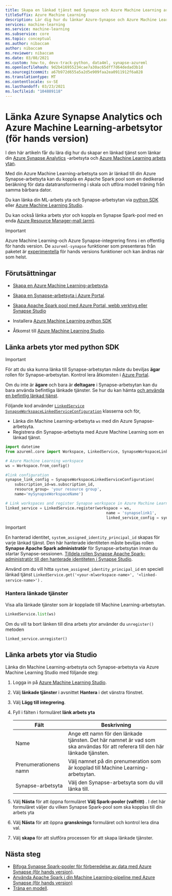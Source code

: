 ```yaml
---
title: Skapa en länkad tjänst med Synapse och Azure Machine Learning arbets ytor (förhands granskning)
titleSuffix: Azure Machine Learning
description: Lär dig hur du länkar Azure-Synapse och Azure Machine Learning arbets ytor för en enhetlig data datatransformering upplevelse.
services: machine-learning
ms.service: machine-learning
ms.subservice: core
ms.topic: conceptual
ms.author: nibaccam
author: nibaccam
ms.reviewer: nibaccam
ms.date: 03/08/2021
ms.custom: how-to, devx-track-python, data4ml, synapse-azureml
ms.openlocfilehash: 9d2b416955234cae7a30ac65dff7d64dedad3b1d
ms.sourcegitcommit: a67b972d655a5a2d5e909faa2ea0911912f6a828
ms.translationtype: MT
ms.contentlocale: sv-SE
ms.lasthandoff: 03/23/2021
ms.locfileid: "104889118"
---
```

# <a name="link-azure-synapse-analytics-and-azure-machine-learning-workspaces-preview"></a>Länka Azure Synapse Analytics och Azure Machine Learning-arbetsytor (för hands version)

I den här artikeln får du lära dig hur du skapar en länkad tjänst som länkar din [Azure Synapse Analytics](/synapse-analytics/overview-what-is.md) -arbetsyta och [Azure Machine Learning arbets ytan](concept-workspace.md).

Med din Azure Machine Learning-arbetsyta som är länkad till din Azure Synapse-arbetsyta kan du koppla en Apache Spark pool som en dedikerad beräkning för data datatransformering i skala och utföra modell träning från samma bärbara dator.

Du kan länka din ML-arbets yta och Synapse-arbetsytan via [python SDK](#link-sdk) eller [Azure Machine Learning Studio](#link-studio).

Du kan också länka arbets ytor och koppla en Synapse Spark-pool med en enda [Azure Resource Manager-mall (arm)](https://github.com/Azure/azure-quickstart-templates/blob/master/101-machine-learning-linkedservice-create/azuredeploy.json).

>[!IMPORTANT]
> Azure Machine Learning-och Azure Synapse-integrering finns i en offentlig för hands version. De `azureml-synapse` funktioner som presenteras från paketet är [experimentella](/python/api/overview/azure/ml/#stable-vs-experimental) för hands versions funktioner och kan ändras när som helst.

## <a name="prerequisites"></a>Förutsättningar

* [Skapa en Azure Machine Learning-arbetsyta](how-to-manage-workspace.md?tabs=python).

* [Skapa en Synapse-arbetsyta i Azure Portal](/synapse-analytics/quickstart-create-workspace.md).

* [Skapa Apache Spark pool med Azure Portal, webb verktyg eller Synapse Studio](/synapse-analytics/quickstart-create-apache-spark-pool-portal.md)

* Installera [Azure Machine Learning python SDK](/python/api/overview/azure/ml/intro)

* Åtkomst till [Azure Machine Learning Studio](https://ml.azure.com/).

<a name="link-sdk"></a>
## <a name="link-workspaces-with-the-python-sdk"></a>Länka arbets ytor med python SDK

> [!IMPORTANT]
> För att du ska kunna länka till Synapse-arbetsytan måste du beviljas **ägar** rollen för Synapse-arbetsytan. Kontrol lera åtkomsten i [Azure Portal](https://ms.portal.azure.com/).
>
> Om du inte är **ägare** och bara är **deltagare** i Synapse-arbetsytan kan du bara använda befintliga länkade tjänster. Se hur du kan hämta [och använda en befintlig länkad tjänst](how-to-data-prep-synapse-spark-pool.md#get-an-existing-linked-service).

Följande kod använder [`LinkedService`](/python/api/azureml-core/azureml.core.linked_service.linkedservice) [`SynapseWorkspaceLinkedServiceConfiguration`](/python/api/azureml-core/azureml.core.linked_service.synapseworkspacelinkedserviceconfiguration) klasserna och för,

* Länka din Machine Learning-arbetsyta `ws` med din Azure Synapse-arbetsyta.
* Registrera din Synapse-arbetsyta med Azure Machine Learning som en länkad tjänst.

``` python
import datetime  
from azureml.core import Workspace, LinkedService, SynapseWorkspaceLinkedServiceConfiguration

# Azure Machine Learning workspace
ws = Workspace.from_config()

#link configuration 
synapse_link_config = SynapseWorkspaceLinkedServiceConfiguration(
    subscription_id=ws.subscription_id,
    resource_group= 'your resource group',
    name='mySynapseWorkspaceName')

# Link workspaces and register Synapse workspace in Azure Machine Learning
linked_service = LinkedService.register(workspace = ws,              
                                            name = 'synapselink1',    
                                            linked_service_config = synapse_link_config)
```

> [!IMPORTANT] 
> En hanterad identitet, `system_assigned_identity_principal_id` skapas för varje länkad tjänst. Den här hanterade identiteten måste beviljas rollen **Synapse Apache Spark administratör** för Synapse-arbetsytan innan du startar Synapse-sessionen. [Tilldela rollen Synapse Apache Spark-administratör till den hanterade identiteten i Synapse Studio](../synapse-analytics/security/how-to-manage-synapse-rbac-role-assignments.md).
>
> Använd om du vill hitta `system_assigned_identity_principal_id` en speciell länkad tjänst `LinkedService.get('<your-mlworkspace-name>', '<linked-service-name>')` .

### <a name="manage-linked-services"></a>Hantera länkade tjänster

Visa alla länkade tjänster som är kopplade till Machine Learning-arbetsytan.

```python
LinkedService.list(ws)
```

Om du vill ta bort länken till dina arbets ytor använder du `unregister()` metoden

``` python
linked_service.unregister()
```

<a name="link-studio"></a>
## <a name="link-workspaces-via-studio"></a>Länka arbets ytor via Studio

Länka din Machine Learning-arbetsyta och Synapse-arbetsyta via Azure Machine Learning Studio med följande steg: 

1. Logga in på [Azure Machine Learning Studio](https://ml.azure.com/).
1. Välj **länkade tjänster** i avsnittet **Hantera** i det vänstra fönstret.
1. Välj **Lägg till integrering**.
1. Fyll i fälten i formuläret **länk arbets yta**

    |Fält| Beskrivning    
    |---|---
    |Name| Ange ett namn för den länkade tjänsten. Det här namnet är vad som ska användas för att referera till den här länkade tjänsten.
    |Prenumerationens namn | Välj namnet på din prenumeration som är kopplad till Machine Learning-arbetsytan. 
    |Synapse-arbetsyta | Välj den Synapse-arbetsyta som du vill länka till.
    
1. Välj **Nästa** för att öppna formuläret **Välj Spark-pooler (valfritt)** . I det här formuläret väljer du vilken Synapse Spark-pool som ska kopplas till din arbets yta

1. Välj **Nästa** för att öppna **gransknings** formuläret och kontrol lera dina val.
1. Välj **skapa** för att slutföra processen för att skapa länkade tjänster.

## <a name="next-steps"></a>Nästa steg

* [Bifoga Synapse Spark-pooler för förberedelse av data med Azure Synapse (för hands version)](how-to-data-prep-synapse-spark-pool.md).
* [Använda Apache Spark i din Machine Learning-pipeline med Azure Synapse (för hands version)](how-to-use-synapsesparkstep.md)
* [Träna en modell](how-to-set-up-training-targets.md).
